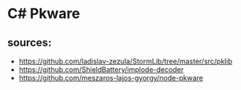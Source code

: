 # C# Pkware

## sources:

* https://github.com/ladislav-zezula/StormLib/tree/master/src/pklib
* https://github.com/ShieldBattery/implode-decoder
* https://github.com/meszaros-lajos-gyorgy/node-pkware
